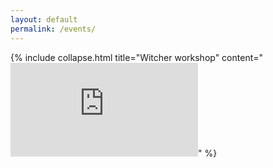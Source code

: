 ```yaml
---
layout: default
permalink: /events/
---
```


{% include collapse.html title="Witcher workshop" content="<iframe src='https://docs.google.com/forms/d/e/1FAIpQLSdg6dMyQ4Z8XT6zDRTYfmg8CemiWrLa_vBuGxHLyzE-qO1bSQ/viewform?embedded=true' frameborder='0' marginheight='0' marginwidth='0'>Loading…</iframe>" %}